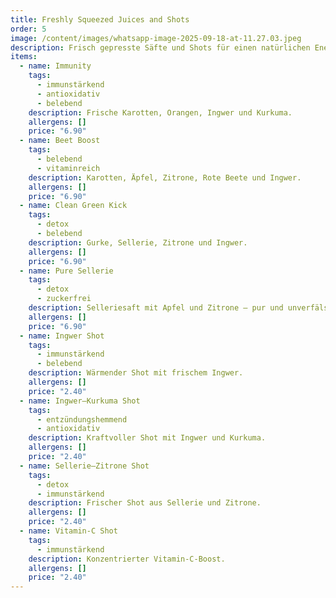 ```yaml
---
title: Freshly Squeezed Juices and Shots
order: 5
image: /content/images/whatsapp-image-2025-09-18-at-11.27.03.jpeg
description: Frisch gepresste Säfte und Shots für einen natürlichen Energieschub.
items:
  - name: Immunity
    tags:
      - immunstärkend
      - antioxidativ
      - belebend
    description: Frische Karotten, Orangen, Ingwer und Kurkuma.
    allergens: []
    price: "6.90"
  - name: Beet Boost
    tags:
      - belebend
      - vitaminreich
    description: Karotten, Äpfel, Zitrone, Rote Beete und Ingwer.
    allergens: []
    price: "6.90"
  - name: Clean Green Kick
    tags:
      - detox
      - belebend
    description: Gurke, Sellerie, Zitrone und Ingwer.
    allergens: []
    price: "6.90"
  - name: Pure Sellerie
    tags:
      - detox
      - zuckerfrei
    description: Selleriesaft mit Apfel und Zitrone – pur und unverfälscht.
    allergens: []
    price: "6.90"
  - name: Ingwer Shot
    tags:
      - immunstärkend
      - belebend
    description: Wärmender Shot mit frischem Ingwer.
    allergens: []
    price: "2.40"
  - name: Ingwer–Kurkuma Shot
    tags:
      - entzündungshemmend
      - antioxidativ
    description: Kraftvoller Shot mit Ingwer und Kurkuma.
    allergens: []
    price: "2.40"
  - name: Sellerie–Zitrone Shot
    tags:
      - detox
      - immunstärkend
    description: Frischer Shot aus Sellerie und Zitrone.
    allergens: []
    price: "2.40"
  - name: Vitamin-C Shot
    tags:
      - immunstärkend
    description: Konzentrierter Vitamin-C-Boost.
    allergens: []
    price: "2.40"
---
```

